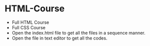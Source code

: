 # HTML-Course
- Full HTML Course
- Full CSS Course
- Open the index.html file to get all the files in a sequence manner.
- Open the file in text editor to get all the codes.
